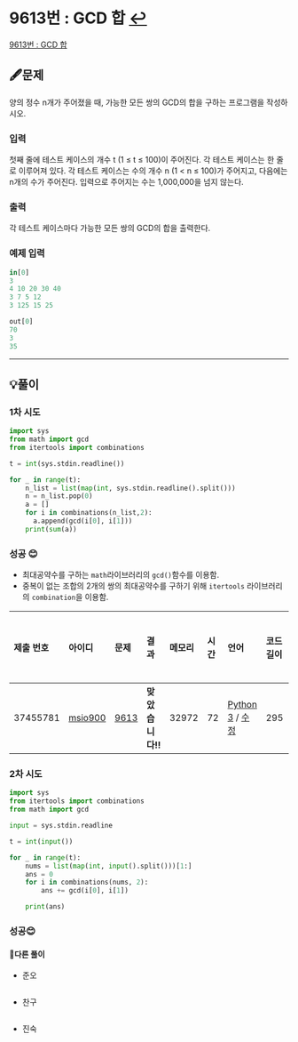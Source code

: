 # 9613번 : GCD 합 [↩](../../acmicpc)

[9613번 : GCD 합](https://www.acmicpc.net/problem/9613)

## 🖋️문제

양의 정수 n개가 주어졌을 때, 가능한 모든 쌍의 GCD의 합을 구하는 프로그램을 작성하시오.

### 입력

첫째 줄에 테스트 케이스의 개수 t (1 ≤ t ≤ 100)이 주어진다. 각 테스트 케이스는 한 줄로 이루어져 있다. 각 테스트 케이스는 수의 개수 n (1 < n ≤ 100)가 주어지고, 다음에는 n개의 수가 주어진다. 입력으로 주어지는 수는 1,000,000을 넘지 않는다.

### 출력

각 테스트 케이스마다 가능한 모든 쌍의 GCD의 합을 출력한다.

### 예제 입력

```python
in[0]
3
4 10 20 30 40
3 7 5 12
3 125 15 25

out[0]
70
3
35

```

---

## 💡풀이
### 1차 시도
```python
import sys
from math import gcd
from itertools import combinations

t = int(sys.stdin.readline())

for _ in range(t):
    n_list = list(map(int, sys.stdin.readline().split()))
    n = n_list.pop(0)
    a = []
    for i in combinations(n_list,2):
      a.append(gcd(i[0], i[1]))
    print(sum(a))
```

### 성공 😊
* 최대공약수를 구하는 `math`라이브러리의 `gcd()`함수를 이용함.
* 중복이 없는 조합의 2개의 쌍의 최대공약수를 구하기 위해 `itertools` 라이브러리의 `combination`을 이용함.

| 제출 번호 | 아이디                                          | 문제                                         | 결과             | 메모리 | 시간 | 언어                                                         | 코드 길이 | 제출한 시간                   |
| :-------- | :---------------------------------------------- | :------------------------------------------- | :--------------- | :----- | :--- | :----------------------------------------------------------- | :-------- | :---------------------------- |
| 37455781  | [msio900](https://www.acmicpc.net/user/msio900) | [9613](https://www.acmicpc.net/problem/9613) | **맞았습니다!!** | 32972  | 72   | [Python 3](https://www.acmicpc.net/source/37455781) / [수정](https://www.acmicpc.net/submit/9613/37455781) | 295       | [2분 전](javascript:void(0);) |

### 2차 시도
```python
import sys
from itertools import combinations
from math import gcd

input = sys.stdin.readline

t = int(input())

for _ in range(t):
    nums = list(map(int, input().split()))[1:]
    ans = 0
    for i in combinations(nums, 2):
        ans += gcd(i[0], i[1])

    print(ans)
```
### 성공😊


#### 🤝다른 풀이

* 준오


```python

```

* 찬구

```java

```

* 진숙

```java

```

